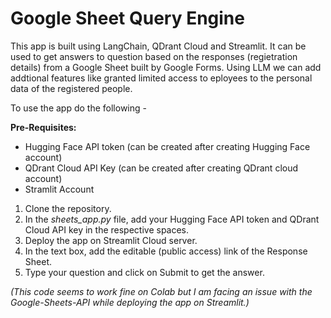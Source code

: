 # Google Sheet Query Engine
This app is built using LangChain, QDrant Cloud and Streamlit. It can be used to get answers to question based on the responses (regietration details) from a Google Sheet built by Google Forms. Using LLM we can add addtional features like granted limited access to eployees to the personal data of the registered people.

To use the app do the following -

**Pre-Requisites:**
* Hugging Face API token (can be created after creating Hugging Face account)
* QDrant Cloud API Key (can be created after creating QDrant cloud account)
* Stramlit Account

1. Clone the repository.
2. In the _sheets_app.py_ file, add your Hugging Face API token and QDrant Cloud API key in the respective spaces.
3. Deploy the app on Streamlit Cloud server.
4. In the text box, add the editable (public access) link of the Response Sheet.
5. Type your question and click on Submit to get the answer.

_(This code seems to work fine on Colab but I am facing an issue with the Google-Sheets-API while deploying the app on Streamlit.)_
